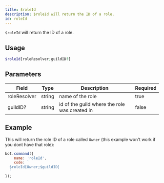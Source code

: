 ```yaml
---
title: $roleId
description: $roleId will return the ID of a role.
id: roleId
---
```


`$roleId` will return the ID of a role.

## Usage

```php
$roleId[roleResolver;guildID?]
```

## Parameters

| Field        | Type   | Description                                   | Required |
|--------------|--------|-----------------------------------------------|----------|
| roleResolver | string | name of the role                              | true     |
| guildID?     | string | id of the guild where the role was created in | false    |

## Example

This will return the role ID of a role called `Owner` (this example won't work if you dont have that role):

```javascript
bot.command({
    name: 'roleId',
    code: `
  $roleId[Owner;$guildID]
  `
});
```